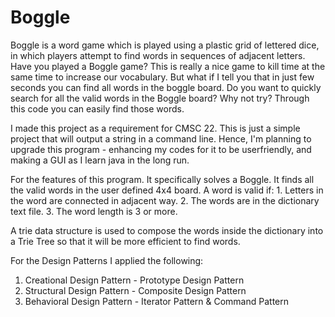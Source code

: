 # Boggle

Boggle is a word game which is played using a plastic grid of lettered dice, in which players attempt to find words in sequences of adjacent letters.
Have you played a Boggle game? This is really a nice game to kill time at the same time to increase our vocabulary. But what if I tell you that in just few seconds you can find all words in the boggle board.  Do you want to quickly search for all the valid words in the Boggle board? Why not try? Through this code you can easily find those words. 

I made this project as a requirement for CMSC 22. This is just a simple project that will output a string in a command line. Hence, I'm planning to upgrade this program - enhancing my codes for it to be userfriendly, and making a GUI as I learn java in the long run. 

For the features of this program. It specifically solves a Boggle. It finds all the valid words in the user defined 4x4 board. 
  A word is valid if:
       1. Letters in the word are connected in adjacent way.
       2. The words are in the dictionary text file.
       3. The word length is 3 or more.
 
 A trie data structure is used to compose the words inside the dictionary into a Trie Tree so that it will be more efficient to find words.
 
 For the Design Patterns I applied the following:
 1. Creational Design Pattern - Prototype Design Pattern
 2. Structural Design Pattern - Composite Design Pattern
 3. Behavioral Design Pattern - Iterator Pattern & Command Pattern
